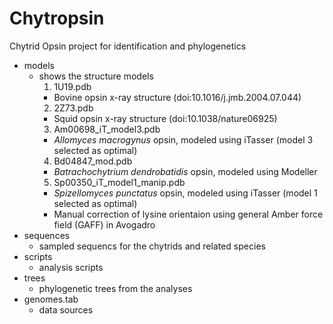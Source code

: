 Chytropsin
============
Chytrid Opsin project for identification and phylogenetics

- models 
  * shows the structure models
    1. 1U19.pdb
      - Bovine opsin x-ray structure (doi:10.1016/j.jmb.2004.07.044)
    2. 2Z73.pdb
      - Squid opsin x-ray structure (doi:10.1038/nature06925)
    3. Am00698\_iT\_model3.pdb
      - *Allomyces macrogynus* opsin, modeled using iTasser (model 3 selected as optimal)
    4. Bd04847\_mod.pdb
      - *Batrachochytrium dendrobatidis* opsin, modeled using Modeller
    5. Sp00350\_iT\_model1\_manip.pdb
      - *Spizellomyces punctatus* opsin, modeled using iTasser (model 1 selected as optimal)
      - Manual correction of lysine orientaion using general Amber force field (GAFF) in Avogadro
- sequences
  * sampled sequencs for the chytrids and related species
- scripts
  * analysis scripts
- trees
  * phylogenetic trees from the analyses
- genomes.tab
  * data sources
